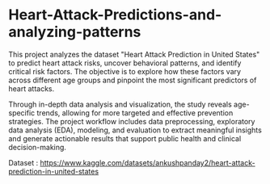 # Heart-Attack-Predictions-and-analyzing-patterns

This project analyzes the dataset "Heart Attack Prediction in United States" to predict heart attack risks, uncover behavioral patterns, and identify critical risk factors. The objective is to explore how these factors vary across different age groups and pinpoint the most significant predictors of heart attacks. 

Through in-depth data analysis and visualization, the study reveals age-specific trends, allowing for more targeted and effective prevention strategies.  The project workflow includes data preprocessing, exploratory data analysis (EDA), modeling, and evaluation to extract meaningful insights and generate actionable results that support public health and clinical decision-making.

Dataset : https://www.kaggle.com/datasets/ankushpanday2/heart-attack-prediction-in-united-states
